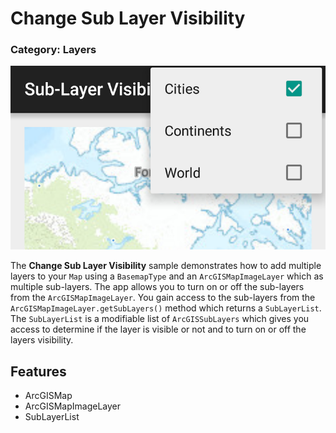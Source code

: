 # Change Sub Layer Visibility
### Category: Layers
![Change Sub Layer Visibility App](change-sublayer-visibility.png)

The **Change Sub Layer Visibility** sample demonstrates how to add multiple layers to your `Map` using a `BasemapType` and an `ArcGISMapImageLayer` which as multiple sub-layers.  The app allows you to turn on or off the sub-layers from the `ArcGISMapImageLayer`.  You gain access to the sub-layers from the `ArcGISMapImageLayer.getSubLayers()` method which returns a `SubLayerList`.  The `SubLayerList` is a modifiable list of `ArcGISSubLayers` which gives you access to determine if the layer is visible or not and to turn on or off the layers visibility.

## Features
* ArcGISMap
* ArcGISMapImageLayer
* SubLayerList
